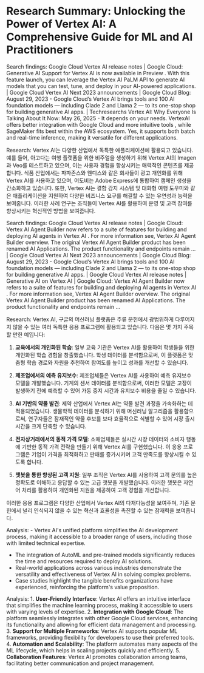 # Research Summary: Unlocking the Power of Vertex AI: A Comprehensive Guide for ML and AI Practitioners

Search findings: Google Cloud Vertex AI release notes | Google Cloud: Generative AI Support for Vertex AI is now available in Preview . With this feature launch, you can leverage the Vertex AI PaLM API to generate AI models that you can test, tune, and deploy in your AI-powered applications. | Google Cloud Vertex AI Next 2023 announcements | Google Cloud Blog: August 29, 2023 - Google Cloud’s Vertex AI brings tools and 100 AI foundation models — including Clade 2 and Llama 2 — to its one-stop shop for building generative AI apps. | Techresearchs Vertex AI: Why Everyone Is Talking About It Now: May 26, 2025 - It depends on your needs. VertexAI offers better integration with Google Cloud and more intuitive tools , while SageMaker fits best within the AWS ecosystem. Yes, it supports both batch and real-time inference, making it versatile for different applications.

Research: Vertex AI는 다양한 산업에서 독특한 애플리케이션에 활용되고 있습니다. 예를 들어, 아고다는 여행 플랫폼을 위한 비주얼을 생성하기 위해 Vertex AI의 Imagen과 Veo를 테스트하고 있으며, 이는 사용자 경험을 향상시키는 매력적인 콘텐츠를 제공합니다. 식품 산업에서는 파파존스와 웬디스와 같은 회사들이 광고 개인화를 위해 Vertex AI를 사용하고 있으며, 어도비는 Adobe Express에 통합하여 캠페인 생성을 간소화하고 있습니다. 또한, Vertex AI는 결함 감지 시스템 및 대화형 여행 도우미와 같은 애플리케이션을 지원하여 다양한 비즈니스 요구를 해결할 수 있는 유연성과 능력을 보여줍니다. 이러한 사례 연구는 조직들이 Vertex AI를 활용하여 운영 및 고객 참여를 향상시키는 혁신적인 방법을 보여줍니다.

Search findings: Google Cloud Vertex AI release notes | Google Cloud: Vertex AI Agent Builder now refers to a suite of features for building and deploying AI agents in Vertex AI . For more information see, Vertex AI Agent Builder overview. The original Vertex AI Agent Builder product has been renamed AI Applications. The product functionality and endpoints remain ... | Google Cloud Vertex AI Next 2023 announcements | Google Cloud Blog: August 29, 2023 - Google Cloud’s Vertex AI brings tools and 100 AI foundation models — including Clade 2 and Llama 2 — to its one-stop shop for building generative AI apps. | Google Cloud Vertex AI release notes | Generative AI on Vertex AI | Google Cloud: Vertex AI Agent Builder now refers to a suite of features for building and deploying AI agents in Vertex AI . For more information see, Vertex AI Agent Builder overview. The original Vertex AI Agent Builder product has been renamed AI Applications. The product functionality and endpoints remain ...

Research: Vertex AI, 구글의 머신러닝 플랫폼은 주류 문헌에서 광범위하게 다루어지지 않을 수 있는 여러 독특한 응용 프로그램에 활용되고 있습니다. 다음은 몇 가지 주목할 만한 예입니다:

1. **교육에서의 개인화된 학습**: 일부 교육 기관은 Vertex AI를 활용하여 학생들을 위한 개인화된 학습 경험을 창출했습니다. 학생 데이터를 분석함으로써, 이 플랫폼은 맞춤형 학습 경로와 자원을 추천하여 참여도를 높이고 성과를 개선할 수 있습니다.

2. **제조업에서의 예측 유지보수**: 제조업체들은 Vertex AI를 사용하여 예측 유지보수 모델을 개발했습니다. 기계의 센서 데이터를 분석함으로써, 이러한 모델은 고장이 발생하기 전에 예측할 수 있어 가동 중지 시간과 유지보수 비용을 줄일 수 있습니다.

3. **AI 기반의 약물 발견**: 제약 산업에서 Vertex AI는 약물 발견 과정을 가속화하는 데 적용되었습니다. 생물학적 데이터를 분석하기 위해 머신러닝 알고리즘을 활용함으로써, 연구자들은 잠재적인 약물 후보를 보다 효율적으로 식별할 수 있어 시장 출시 시간을 크게 단축할 수 있습니다.

4. **전자상거래에서의 동적 가격 모델**: 소매업체들은 실시간 시장 데이터와 소비자 행동에 기반한 동적 가격 전략을 만들기 위해 Vertex AI를 구현했습니다. 이 응용 프로그램은 기업이 가격을 최적화하고 판매를 증가시키며 고객 만족도를 향상시킬 수 있도록 합니다.

5. **챗봇을 통한 향상된 고객 지원**: 일부 조직은 Vertex AI를 사용하여 고객 문의를 높은 정확도로 이해하고 응답할 수 있는 고급 챗봇을 개발했습니다. 이러한 챗봇은 자연어 처리를 활용하여 개인화된 지원을 제공하여 고객 경험을 개선합니다.

이러한 응용 프로그램은 다양한 산업에서 Vertex AI의 다재다능성을 보여주며, 기존 문헌에서 널리 인식되지 않을 수 있는 혁신과 효율성을 촉진할 수 있는 잠재력을 보여줍니다.

Analysis: - Vertex AI's unified platform simplifies the AI development process, making it accessible to a broader range of users, including those with limited technical expertise.
- The integration of AutoML and pre-trained models significantly reduces the time and resources required to deploy AI solutions.
- Real-world applications across various industries demonstrate the versatility and effectiveness of Vertex AI in solving complex problems.
- Case studies highlight the tangible benefits organizations have experienced, reinforcing the platform's value proposition.

Analysis: 1. **User-Friendly Interface**: Vertex AI offers an intuitive interface that simplifies the machine learning process, making it accessible to users with varying levels of expertise.
2. **Integration with Google Cloud**: The platform seamlessly integrates with other Google Cloud services, enhancing its functionality and allowing for efficient data management and processing.
3. **Support for Multiple Frameworks**: Vertex AI supports popular ML frameworks, providing flexibility for developers to use their preferred tools.
4. **Automation and Scalability**: The platform automates many aspects of the ML lifecycle, which helps in scaling projects quickly and efficiently.
5. **Collaboration Features**: Vertex AI promotes collaboration among teams, facilitating better communication and project management.
